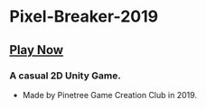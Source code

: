 # Pixel-Breaker-2019
## [Play Now](https://shahan.ca/pixelbreaker)

### A casual 2D Unity Game. 
- Made by Pinetree Game Creation Club in 2019.
